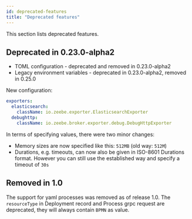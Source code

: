 ```yaml
---
id: deprecated-features
title: "Deprecated features"
---
```


This section lists deprecated features.

## Deprecated in 0.23.0-alpha2
- TOML configuration - deprecated and removed in 0.23.0-alpha2
- Legacy environment variables - deprecated in 0.23.0-alpha2, removed in 0.25.0

New configuration:
```yaml
exporters:
  elasticsearch:
    className: io.zeebe.exporter.ElasticsearchExporter
  debughttp:
    className: io.zeebe.broker.exporter.debug.DebugHttpExporter
```

In terms of specifying values, there were two minor changes:
- Memory sizes are now specified like this: `512MB` (old way: `512M`)
- Durations, e.g. timeouts, can now also be given in ISO-8601 Durations format. However you can still use the established way and specify a timeout of `30s`

## Removed in 1.0

The support for yaml processes was removed as of release 1.0. The `resourceType` in Deployment record and Process grpc request are deprecated, they will always contain `BPMN` as value.
